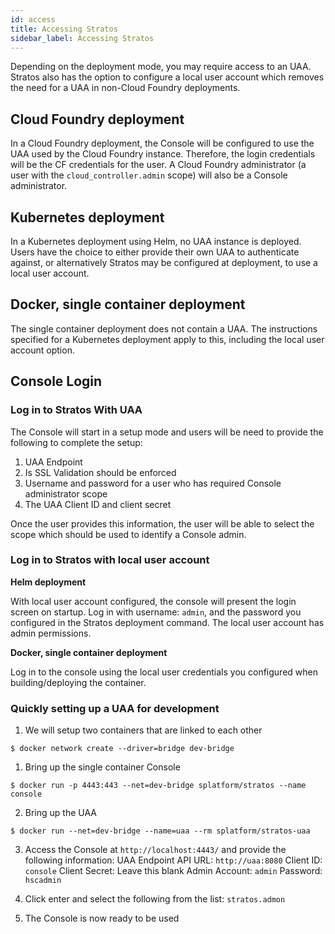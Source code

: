 ```yaml
---
id: access
title: Accessing Stratos
sidebar_label: Accessing Stratos 
---
```


Depending on the deployment mode, you may require access to an UAA. Stratos also has the option to configure a local user account which removes the need for a UAA in non-Cloud Foundry deployments.

## Cloud Foundry deployment

In a Cloud Foundry deployment, the Console will be configured to use the UAA used by the Cloud Foundry instance.
Therefore, the login credentials will be the CF credentials for the user. A Cloud Foundry administrator (a user with the `cloud_controller.admin` scope) will also be a Console administrator.

## Kubernetes deployment

In a Kubernetes deployment using Helm, no UAA instance is deployed. Users have the choice to either provide their own UAA to authenticate against, or alternatively Stratos may be configured at deployment, to use a local user account.

## Docker, single container deployment

The single container deployment does not contain a UAA. The instructions specified for a Kubernetes deployment apply to this, including the local user account option.

## Console Login

### Log in to Stratos With UAA

The Console will start in a setup mode and users will be need to provide the following to complete the setup:
1. UAA Endpoint
2. Is SSL Validation should be enforced
3. Username and password for a user who has required Console administrator scope
4. The UAA Client ID and client secret

Once the user provides this information, the user will be able to select the scope which should be used to identify a Console admin.

### Log in to Stratos with local user account

**Helm deployment**

With local user account configured, the console will present the login screen on startup. Log in with username: ```admin```, and the password you configured in the Stratos deployment command. The local user account has admin permissions.

**Docker, single container deployment**

Log in to the console using the local user credentials you configured when building/deploying the container.

### Quickly setting up a UAA for development

1. We will setup two containers that are linked to each other
```
$ docker network create --driver=bridge dev-bridge
```

1. Bring up the single container Console
```
$ docker run -p 4443:443 --net=dev-bridge splatform/stratos --name console
```

2. Bring up the UAA
```
$ docker run --net=dev-bridge --name=uaa --rm splatform/stratos-uaa
```

3. Access the Console at `http://localhost:4443/` and provide the following information:
UAA Endpoint API URL:  `http://uaa:8080`
Client ID: `console`
Client Secret: Leave this blank
Admin Account: `admin`
Password: `hscadmin`

4. Click enter and select the following from the list:
`stratos.admon`

5. The Console is now ready to be used
